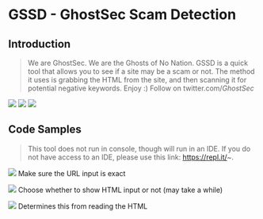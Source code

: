 # GSSD - GhostSec Scam Detection

## Introduction

> We are GhostSec. We are the Ghosts of No Nation. GSSD is a quick tool that allows you to see if a site may be a scam or not. The method it uses is grabbing the HTML from the site, and then scanning it for potential negative keywords. Enjoy :)
Follow on twitter.com/_GhostSec_


![](https://img.shields.io/badge/license-Mozilla%20Public%20License-blue) ![](https://img.shields.io/badge/python-v3.7-blue) ![](https://img.shields.io/badge/creator-GhostSec-red)
## Code Samples

> This tool does not run in console, though will run in an IDE. If you do not have access to an IDE, please use this link: https://repl.it/~.

![](https://i.gyazo.com/40e8f0f2f48c0725612e9e3430458afb.png)
Make sure the URL input is exact

![](https://i.gyazo.com/c10077389c1b2db6134542773564ee60.png)
Choose whether to show HTML input or not (may take a while)

![](https://i.gyazo.com/647219c00793f4ae009e97815199f65e.png)
Determines this from reading the HTML
